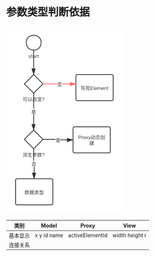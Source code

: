 # 参数类型判断依据

![param_type.png](./param_type.png)

|类别|Model|Proxy|View|
|---|---|---|---|
|基本显示|x y id name|activeElementId|width height r|
|连接关系||||
